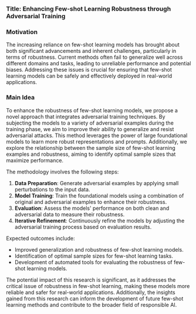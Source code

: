 ### Title: Enhancing Few-shot Learning Robustness through Adversarial Training

### Motivation
The increasing reliance on few-shot learning models has brought about both significant advancements and inherent challenges, particularly in terms of robustness. Current methods often fail to generalize well across different domains and tasks, leading to unreliable performance and potential biases. Addressing these issues is crucial for ensuring that few-shot learning models can be safely and effectively deployed in real-world applications.

### Main Idea
To enhance the robustness of few-shot learning models, we propose a novel approach that integrates adversarial training techniques. By subjecting the models to a variety of adversarial examples during the training phase, we aim to improve their ability to generalize and resist adversarial attacks. This method leverages the power of large foundational models to learn more robust representations and prompts. Additionally, we explore the relationship between the sample size of few-shot learning examples and robustness, aiming to identify optimal sample sizes that maximize performance.

The methodology involves the following steps:
1. **Data Preparation**: Generate adversarial examples by applying small perturbations to the input data.
2. **Model Training**: Train the foundational models using a combination of original and adversarial examples to enhance their robustness.
3. **Evaluation**: Assess the models' performance on both clean and adversarial data to measure their robustness.
4. **Iterative Refinement**: Continuously refine the models by adjusting the adversarial training process based on evaluation results.

Expected outcomes include:
- Improved generalization and robustness of few-shot learning models.
- Identification of optimal sample sizes for few-shot learning tasks.
- Development of automated tools for evaluating the robustness of few-shot learning models.

The potential impact of this research is significant, as it addresses the critical issue of robustness in few-shot learning, making these models more reliable and safer for real-world applications. Additionally, the insights gained from this research can inform the development of future few-shot learning methods and contribute to the broader field of responsible AI.